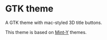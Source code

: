 # GTK theme

A GTK theme with mac-styled 3D title buttons.

This theme is based on [Mint-Y](https://github.com/linuxmint/mint-themes) themes.
